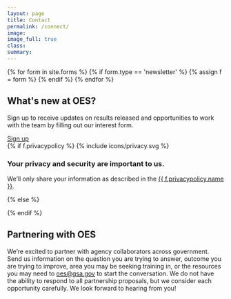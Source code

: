 ```yaml
---
layout: page
title: Contact
permalink: /connect/
image:
image_full: true
class:
summary:  
---
```


<div class="banner contact">
  <div class="usa-grid">
  {% for form in site.forms %}
    {% if form.type == 'newsletter' %}
      {% assign f = form %}
    {% endif %}
  {% endfor %}
    <div class="usa-width-two-thirds contact-form">
        <h2 id="whats-new-at-oes">What's new at OES?</h2>
        <p>Sign up to receive updates on results released and opportunities to work with the team by filling out our interest form.</p>      
        <a class="usa-button usa-button-marginless" href="https://goo.gl/forms/VgSGvpAZZn61oxy62">Sign up</a>
    </div>
    <div class="usa-width-one-third privacy-policy">
      {% if f.privacypolicy %}
        {% include icons/privacy.svg %}
        <h3 class="h4">Your privacy and security are important to us.</h3>
        <p class="font-small">We’ll only share your information as described in the <a href="http://www.gsa.gov/portal/content/116609">{{ f.privacypolicy.name }}</a>.</p>
      {% else %}
        <p></p>
      {% endif %}
    </div>
  </div>
</div>

## Partnering with OES

We’re excited to partner with agency collaborators across government. Send us information on the question you are trying to answer, outcome you are trying to improve, area you may be seeking training in, or the resources you may need to <a href="mailto:oes@gsa.gov?subject=Partnering with OES: Project Idea">oes@gsa.gov</a> to start the conversation. We do not have the ability to respond to all partnership proposals, but we consider each opportunity carefully. We look forward to hearing from you!
